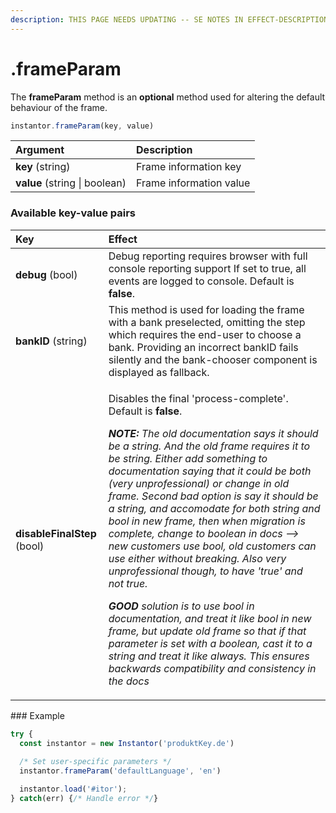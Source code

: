 ```yaml
---
description: THIS PAGE NEEDS UPDATING -- SE NOTES IN EFFECT-DESCRIPTIONS
---
```


# .frameParam

The **frameParam** method is an **optional** method used for altering the default behaviour of the frame.

```javascript
instantor.frameParam(key, value)
```

| Argument | Description |
| :--- | :--- |
| **key** \(string\) | Frame information key                                    |
| **value** \(string \| boolean\) | Frame information value |

### Available key-value pairs

<table>
  <thead>
    <tr>
      <th style="text-align:left">Key</th>
      <th style="text-align:left">Effect</th>
    </tr>
  </thead>
  <tbody>
    <tr>
      <td style="text-align:left"><b>debug</b> (bool)</td>
      <td style="text-align:left">Debug reporting requires browser with full console reporting support If
        set to true, all events are logged to console. Default is <b>false</b>.</td>
    </tr>
    <tr>
      <td style="text-align:left"><b>bankID</b> (string)</td>
      <td style="text-align:left">This method is used for loading the frame with a bank preselected, omitting
        the step which requires the end-user to choose a bank. Providing an incorrect
        bankID fails silently and the bank-chooser component is displayed as fallback.</td>
    </tr>
    <tr>
      <td style="text-align:left"><b>disableFinalStep </b>(bool)</td>
      <td style="text-align:left">
        <p>Disables the final &apos;process-complete&apos;. Default is <b>false</b>.</p>
        <p><em><b>NOTE:</b> The old documentation says it should be a string. And the old frame requires it to be string. Either add something to documentation saying that it could be both (very unprofessional) or change in old frame. Second bad option is say it should be a string, and accomodate for both string and bool in new frame, then when migration is complete, change to boolean in docs --&gt; new customers use bool, old customers can use either without breaking. Also very unprofessional though, to have &apos;true&apos; and not true.</em>
        </p>
        <p><em><b>GOOD </b>solution is to use bool in documentation, and treat it like bool in new frame, but update old frame so that if that parameter is set with a boolean, cast it to a string and treat it like always. This ensures backwards compatibility and consistency in the docs</em>
        </p>
      </td>
    </tr>
  </tbody>
</table>### Example

```javascript
try {
  const instantor = new Instantor('produktKey.de')
  
  /* Set user-specific parameters */
  instantor.frameParam('defaultLanguage', 'en')

  instantor.load('#itor');
} catch(err) {/* Handle error */}
```

